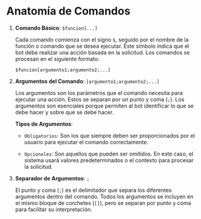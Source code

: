 
# Anatomía de Comandos

1. **Comando Básico**: `$funcion[...]`
   
   Cada comando comienza con el signo `$`, seguido por el nombre de la función o comando que se desea ejecutar. Este símbolo indica que el bot debe realizar una acción basada en la solicitud. Los comandos se procesan en el siguiente formato:

   ```
   $funcion[argumento1;argumento2;...]
   ```

2. **Argumentos del Comando**: `[argumento1;argumento2;...]`

   Los argumentos son los parámetros que el comando necesita para ejecutar una acción. Estos se separan por un punto y coma (`;`). Los argumentos son esenciales porque permiten al bot identificar lo que se debe hacer y sobre qué se debe hacer.

   **Tipos de Argumentos**:
   
   - `Obligatorios`: Son los que siempre deben ser proporcionados por el usuario para ejecutar el comando correctamente.
   
   - `Opcionales`: Son aquellos que pueden ser omitidos. En este caso, el sistema usará valores predeterminados o el contexto para procesar la solicitud.

3. **Separador de Argumentos**: `;`

   El punto y coma (`;`) es el delimitador que separa los diferentes argumentos dentro del comando. Todos los argumentos se incluyen en el mismo bloque de corchetes (`[]`), pero se separan por punto y coma para facilitar su interpretación.

